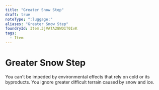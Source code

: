 ```yaml
---
title: "Greater Snow Step"
draft: true
noteType: ":luggage:"
aliases: "Greater Snow Step"
foundryId: Item.3jVATA28WDIT0IvK
tags:
  - Item
---
```


# Greater Snow Step

You can't be impeded by environmental effects that rely on cold or its byproducts. You ignore greater difficult terrain caused by snow and ice.
